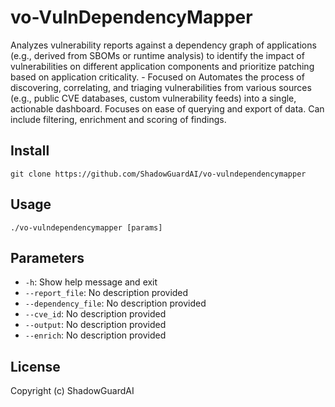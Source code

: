 # vo-VulnDependencyMapper
Analyzes vulnerability reports against a dependency graph of applications (e.g., derived from SBOMs or runtime analysis) to identify the impact of vulnerabilities on different application components and prioritize patching based on application criticality. - Focused on Automates the process of discovering, correlating, and triaging vulnerabilities from various sources (e.g., public CVE databases, custom vulnerability feeds) into a single, actionable dashboard. Focuses on ease of querying and export of data. Can include filtering, enrichment and scoring of findings.

## Install
`git clone https://github.com/ShadowGuardAI/vo-vulndependencymapper`

## Usage
`./vo-vulndependencymapper [params]`

## Parameters
- `-h`: Show help message and exit
- `--report_file`: No description provided
- `--dependency_file`: No description provided
- `--cve_id`: No description provided
- `--output`: No description provided
- `--enrich`: No description provided

## License
Copyright (c) ShadowGuardAI
